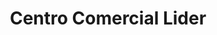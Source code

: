 ---
title: "Centro Comercial Lider"
url: /roldanillo/centro-comercial-lider/
shop: centro comercial
---